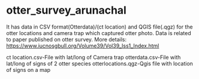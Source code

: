 # otter_survey_arunachal
It has data in CSV format(Otterdata)/(ct location) and QGIS file(.qgz) for the otter locations and camera trap which captured otter photo. Data is related to paper published on otter survey. More details: https://www.iucnosgbull.org/Volume39/Vol39_Iss1_Index.html

ct location.csv-File with lat/long of Camera trap
otterdata.csv-File with lat/long of signs of 2 otter species
otterlocations.qgz-Qgis file with location of signs on a map
